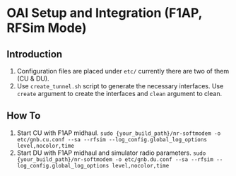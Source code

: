 # OAI Setup and Integration (F1AP, RFSim Mode)

## Introduction

1. Configuration files are placed under `etc/` currently there are two of them (CU & DU).
2. Use `create_tunnel.sh` script to generate the necessary interfaces. Use `create` argument to create the interfaces and `clean` argument to clean.

## How To

1. Start CU with F1AP midhaul.
    `sudo {your_build_path}/nr-softmodem -o etc/gnb.cu.conf --sa --rfsim --log_config.global_log_options level,nocolor,time`
2. Start DU with F1AP midhaul and simulator radio parameters.
    `sudo {your_build_path}/nr-softmodem -o etc/gnb.du.conf --sa --rfsim --log_config.global_log_options level,nocolor,time`
